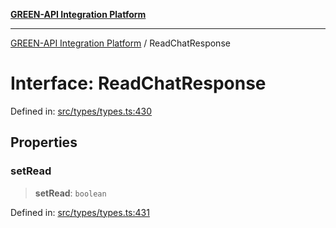 [**GREEN-API Integration Platform**](../README.md)

***

[GREEN-API Integration Platform](../globals.md) / ReadChatResponse

# Interface: ReadChatResponse

Defined in: [src/types/types.ts:430](https://github.com/green-api/greenapi-integration/blob/0c6468d26acd573ad1def9f01a1af819fb76eb31/src/types/types.ts#L430)

## Properties

### setRead

> **setRead**: `boolean`

Defined in: [src/types/types.ts:431](https://github.com/green-api/greenapi-integration/blob/0c6468d26acd573ad1def9f01a1af819fb76eb31/src/types/types.ts#L431)
